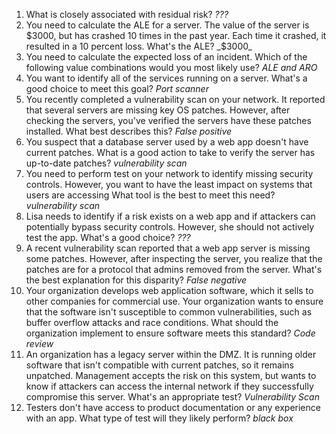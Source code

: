 1. What is closely associated with residual risk? _???_
2. You need to calculate the ALE for a server.  The value of the server is $3000, but has crashed 10 times in the past year. Each time it crashed, it resulted in a 10 percent loss. What's the ALE? _$3000_
3. You need to calculate the expected loss of an incident. Which of the following value combinations would you most likely use? _ALE and ARO_
4. You want to identify all of the services running on a server. What's a good choice to meet this goal? _Port scanner_
5. You recently completed a vulnerability scan on your network. It reported that several servers are missing key OS patches. However, after checking the servers, you've verified the servers have these patches installed. What best describes this? _False positive_
6. You suspect that a database server used by a web app doesn't have current patches. What is a good action to take to verify the server has up-to-date patches? _vulnerability scan_
7. You need to perform test on your network to identify missing security controls. However, you want to have the least impact on systems that users are accessing What tool is the best to meet this need? _vulnerability scan_
8. Lisa needs to identify if a risk exists on a web app and if attackers can potentially bypass security controls. However, she should not actively test the app. What's a good choice? _???_
9. A recent vulnerability scan reported that a web app server is missing some patches. However, after inspecting the server, you realize that the patches are for a protocol that admins removed from the server. What's the best explanation for this disparity? _False negative_
10. Your organization develops web application software, which it sells to other companies for commercial use. Your organization wants to ensure that the software isn't susceptible to common vulnerabilities, such as buffer overflow attacks and race conditions. What should the organization implement to ensure software meets this standard? _Code review_
11. An organization has a legacy server within the DMZ. It is running older software that isn't compatible with current patches, so it remains unpatched. Management accepts the risk on this system, but wants to know if attackers can access the internal network if they successfully compromise this server. What's an appropriate test? _Vulnerability Scan_
12. Testers don't have access to product documentation or any experience with an app. What type of test will they likely perform? _black box_
